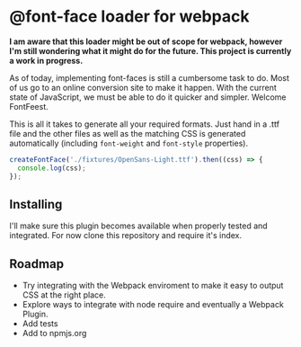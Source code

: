 @font-face loader for webpack
=========

**I am aware that this loader might be out of scope for webpack, however I'm still wondering what it might do for the future. This project is currently a work in progress.**

As of today, implementing font-faces is still a cumbersome task to do. Most of us go to an online conversion site to make it happen. With the current state of JavaScript, we must be able to do it quicker and simpler. Welcome FontFeest.

This is all it takes to generate all your required formats. Just hand in a .ttf file and the other files as well as the matching CSS is generated automatically (including `font-weight` and `font-style` properties).

```javascript
createFontFace('./fixtures/OpenSans-Light.ttf').then((css) => {
  console.log(css);
});
```

## Installing

I'll make sure this plugin becomes available when properly tested and integrated. For now clone this repository and require it's index.

## Roadmap

* Try integrating with the Webpack enviroment to make it easy to output CSS at the right place.
* Explore ways to integrate with node require and eventually a Webpack Plugin.
* Add tests
* Add to npmjs.org
